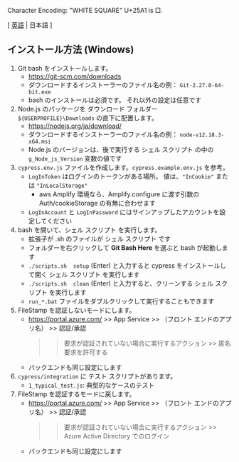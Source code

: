 ﻿Character Encoding: "WHITE SQUARE" U+25A1 is □.

[ [英語](README.md) | 日本語 ]

## インストール方法 (Windows)

1. Git bash をインストールします。
    - https://git-scm.com/downloads
	- ダウンロードするインストーラーのファイル名の例： `Git-2.27.0-64-bit.exe`
	- bash のインストールは必須です。 それ以外の設定は任意です
2. Node.js のパッケージを ダウンロード フォルダー `${USERPROFILE}\Downloads` の直下に配置します。
	- https://nodejs.org/ja/download/
	- ダウンロードするインストーラーのファイル名の例： `node-v12.18.3-x64.msi`
	- Node.js のバージョンは、後で実行する シェル スクリプト の中の `g_Node_js_Version` 変数の値です
3. `cypress.env.js` ファイルを作成します。`cypress.example.env.js` を参考。
	- `LogInToken` はログインのトークンがある場所。 値は、`"InCookie"` または `"InLocalStorage"`
		- aws Amplify 環境なら、Amplify.configure に渡す引数の Auth/cookieStorage の有無に合わせます
	- `LogInAccount` と `LogInPassword` にはサインアップしたアカウントを設定してください
4. bash を開いて、シェル スクリプト を実行します。
	- 拡張子が .sh のファイルが シェル スクリプト です
	- フォルダーを右クリックして **Git Bash Here** を選ぶと bash が起動します
	- `./scripts.sh  setup` (Enter) と入力すると cypress をインストールして開く シェル スクリプト を実行します
	- `./scripts.sh  clean` (Enter) と入力すると、クリーンする シェル スクリプト を実行します
	- `run_*.bat` ファイルをダブルクリックして実行することもできます
5. FileStamp を認証しないモードにします。
	- https://portal.azure.com/ >> App Service >> （フロント エンドのアプリ名） >> 認証/承認
		>> 要求が認証されていない場合に実行するアクション >> 匿名要求を許可する
	- バックエンドも同じ設定にします
6. `cypress/integration` に テスト スクリプトがあります。
	- `1_typical_test.js`: 典型的なケースのテスト
7. FileStamp を認証するモードに戻します。
	- https://portal.azure.com/ >> App Service >> （フロント エンドのアプリ名） >> 認証/承認
		>> 要求が認証されていない場合に実行するアクション >> Azure Active Directory でのログイン
	- バックエンドも同じ設定にします
